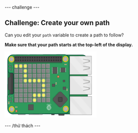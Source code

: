 \--- challenge \---

## Challenge: Create your own path

Can you edit your `path` variable to create a path to follow?

**Make sure that your path starts at the top-left of the display.**

![ảnh chụp màn hình](images/tightrope-path-challenge.png)

\--- /thử thách \---